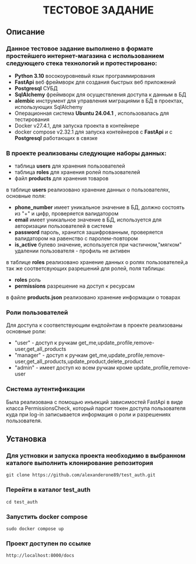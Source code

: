 
<h1 align="center">ТЕСТОВОЕ ЗАДАНИЕ</h1>


## Описание
<p align="center">

### Данное тестовое задание выполнено в формате простейшего **интернет-магазина** с использованием следующего стека технологий и протестировано:

- **Python 3.10** восокоуровневый язык программирования
- **FastApi** веб фреймворк для создания быстрых веб приложений
- **Postgresql** СУБД
- **SqlAlchemy** фреймворк для осуществления доступа к данным в БД
- **alembic** инструмент для управления миграциями в БД в проектах, использующих SqlAlchemy
-  Операционная система **Ubuntu 24.04.1** , использовалась для тестирования
- Docker v27.4.1, для запуска проекта в контейнере
- docker compose v2.32.1 для запуска контейнеров с **FastApi** и с **Postgresql** работающих в связке

### В проекте реализованы следующие наборы данных: ###

- таблица **users** для хранения пользователей
- таблица **roles** для хранения ролей пользователей
- файл **products** для хранения товаров

в таблице **users** реализовано хранение данных о пользователях, основные поля:
- **phone_number** имеет уникальное значение в БД, должно состоять из "+" и цифр, проверяется валидатором
- **email** имеет уникальное значение в БД, используется для авторизации пользователей в системе
- **password** пароль, хранится зашифрованным, проверяется валидатором на равенство с паролем-повтором
- **is_active** булево значение, используется при частичном,"мягком" удалении пользователя - профиль не активен

в таблице **roles** реализовано хранение данных о ролях пользователей,а так же соответсвующих разрешений для ролей, поля таблицы:
- **roles** роль 
- **permissions** разрешение на доступ к ресурсам


в файле **products.json** реализовано хранение информации о товарах

### Роли пользователей ###

Для доступа к соответствующим ендпойнтам в проекте реализованы основные роли: 
 - "user" - доступ к ручкам get_me,update_profile,remove-user,get_all_products
 - "manager" - доступ к ручкам get_me,update_profile,remove-user,get_all_products,update_product,delete_product
 - "admin" - имеет доступ ко всем ручкам кроме update_profile,remove-user


### Система аутентификации ### 
Была реализована с помощью инъекций зависимостей FastApi в виде
класса PermissionsCheck, который парсит токен доступа пользователя куда при 
log-in записывается информация о роли и разрешениях пользователя. 
  
## Установка ##

### Для устновки и запуска проекта необходимо в выбранном каталоге выполнить клонирование репозитория ###

```
git clone https://github.com/alexanderone89/test_auth.git
```
### Перейти в каталог **test_auth** ###

```
cd test_auth
```
### Запустить **docker compose** ###

```
sudo docker compose up
```

### Проект доступен по ссылке ###
```
http://localhost:8000/docs
```
